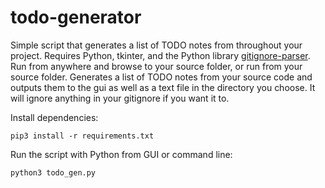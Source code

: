 # todo-generator
Simple script that generates a list of TODO notes from throughout your project.
Requires Python, tkinter, and  the Python library [gitignore-parser](https://pypi.org/project/gitignore-parser/).
Run from anywhere and browse to your source folder, or run from your source folder.
Generates a list of TODO notes from your source code and outputs them to the gui
as well as a text file in the directory you choose. It will ignore anything in your gitignore
if you want it to.

Install dependencies:

`pip3 install -r requirements.txt`

Run the script with Python from GUI or command line:

`python3 todo_gen.py`
